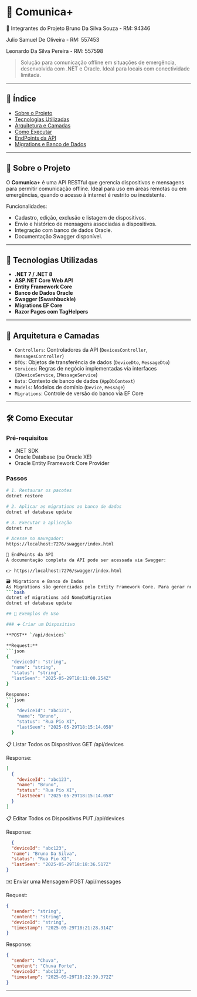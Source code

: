 # 📡 Comunica+

👥 Integrantes do Projeto
Bruno Da Silva Souza - RM: 94346

Julio Samuel De Oliveira - RM: 557453

Leonardo Da Silva Pereira - RM: 557598

> Solução para comunicação offline em situações de emergência, desenvolvida com .NET e Oracle. Ideal para locais com conectividade limitada.

---

## 📘 Índice

- [Sobre o Projeto](#sobre-o-projeto)
- [Tecnologias Utilizadas](#tecnologias-utilizadas)
- [Arquitetura e Camadas](#arquitetura-e-camadas)
- [Como Executar](#como-executar)
- [EndPoints da API](#endpoints-da-api)
- [Migrations e Banco de Dados](#migrations-e-banco-de-dados)

---

## 🧩 Sobre o Projeto

O **Comunica+** é uma API RESTful que gerencia dispositivos e mensagens para permitir comunicação offline. Ideal para uso em áreas remotas ou em emergências, quando o acesso à internet é restrito ou inexistente.

Funcionalidades:
- Cadastro, edição, exclusão e listagem de dispositivos.
- Envio e histórico de mensagens associadas a dispositivos.
- Integração com banco de dados Oracle.
- Documentação Swagger disponível.

---

## 🚀 Tecnologias Utilizadas

- **.NET 7 / .NET 8**
- **ASP.NET Core Web API**
- **Entity Framework Core**
- **Banco de Dados Oracle**
- **Swagger (Swashbuckle)**
- **Migrations EF Core**
- **Razor Pages com TagHelpers**

---

## 🧱 Arquitetura e Camadas

- `Controllers`: Controladores da API (`DevicesController`, `MessagesController`)
- `DTOs`: Objetos de transferência de dados (`DeviceDto`, `MessageDto`)
- `Services`: Regras de negócio implementadas via interfaces (`IDeviceService`, `IMessageService`)
- `Data`: Contexto de banco de dados (`AppDbContext`)
- `Models`: Modelos de domínio (`Device`, `Message`)
- `Migrations`: Controle de versão do banco via EF Core

---

## 🛠️ Como Executar

### Pré-requisitos

- .NET SDK
- Oracle Database (ou Oracle XE)
- Oracle Entity Framework Core Provider

### Passos

```bash
# 1. Restaurar os pacotes
dotnet restore

# 2. Aplicar as migrations ao banco de dados
dotnet ef database update

# 3. Executar a aplicação
dotnet run

# Acesse no navegador:
https://localhost:7276/swagger/index.html

🔗 EndPoints da API
A documentação completa da API pode ser acessada via Swagger:

👉 https://localhost:7276/swagger/index.html

🗃️ Migrations e Banco de Dados
As Migrations são gerenciadas pelo Entity Framework Core. Para gerar novas migrations:
```bash
dotnet ef migrations add NomeDaMigration
dotnet ef database update

## 📌 Exemplos de Uso

### ➕ Criar um Dispositivo

**POST** `/api/devices`

**Request:**
```json
{
  "deviceId": "string",
  "name": "string",
  "status": "string",
  "lastSeen": "2025-05-29T18:11:00.254Z"
}

Response:
```json
{
    "deviceId": "abc123",
    "name": "Bruno",
    "status": "Rua Pio XI",
    "lastSeen": "2025-05-29T18:15:14.058"
  }
```

📋 Listar Todos os Dispositivos
GET /api/devices

Response:
```json
[
  {
    "deviceId": "abc123",
    "name": "Bruno",
    "status": "Rua Pio XI",
    "lastSeen": "2025-05-29T18:15:14.058"
  }
]
```

📋 Editar Todos os Dispositivos
PUT /api/devices

Response:
```json
  {
  "deviceId": "abc123",
  "name": "Bruno Da Silva",
  "status": "Rua Pio XI",
  "lastSeen": "2025-05-29T18:18:36.517Z"
}
```

✉️ Enviar uma Mensagem
POST /api/messages

Request:
```json
{
  "sender": "string",
  "content": "string",
  "deviceId": "string",
  "timestamp": "2025-05-29T18:21:28.314Z"
}
```

Response:
```json
{
  "sender": "Chuva",
  "content": "Chuva Forte",
  "deviceId": "abc123",
  "timestamp": "2025-05-29T18:22:39.372Z"
}
```
---
